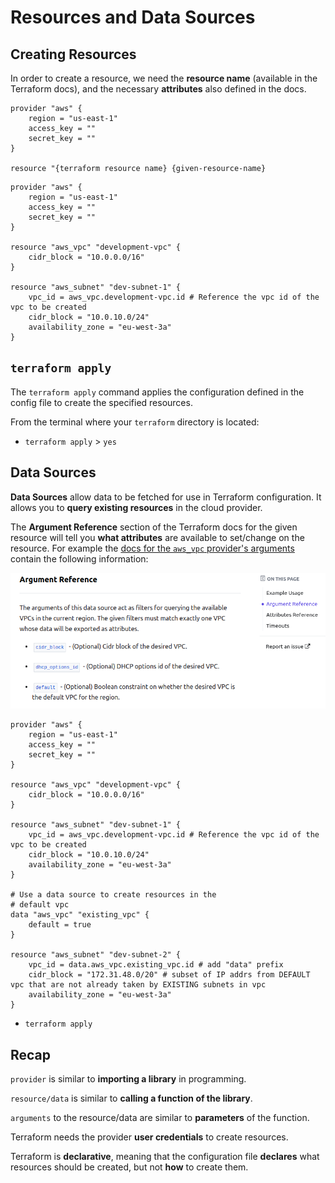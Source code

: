 # Resources and Data Sources

## Creating Resources

In order to create a resource, we need the **resource name** (available in the
Terraform docs), and the necessary **attributes** also defined in the docs.

```
provider "aws" {
    region = "us-east-1"
    access_key = ""
    secret_key = ""
}

resource "{terraform resource name} {given-resource-name}
```

```
provider "aws" {
    region = "us-east-1"
    access_key = ""
    secret_key = ""
}

resource "aws_vpc" "development-vpc" {
    cidr_block = "10.0.0.0/16"
}

resource "aws_subnet" "dev-subnet-1" {
    vpc_id = aws_vpc.development-vpc.id # Reference the vpc id of the vpc to be created
    cidr_block = "10.0.10.0/24"
    availability_zone = "eu-west-3a"
}
```

## `terraform apply`

The `terraform apply` command applies the configuration defined in the config
file to create the specified resources.

From the terminal where your `terraform` directory is located:

- `terraform apply` > `yes`

## Data Sources

**Data Sources** allow data to be fetched for use in Terraform configuration. It
allows you to **query existing resources** in the cloud provider.

The **Argument Reference** section of the Terraform docs for the given resource
will tell you **what attributes** are available to set/change on the resource.
For example the
[docs for the `aws_vpc` provider's arguments](https://registry.terraform.io/providers/hashicorp/aws/latest/docs/data-sources/vpc#argument-reference)
contain the following information:

![aws-vpc data](./terraform-aws-vpc-data.png)

```
provider "aws" {
    region = "us-east-1"
    access_key = ""
    secret_key = ""
}

resource "aws_vpc" "development-vpc" {
    cidr_block = "10.0.0.0/16"
}

resource "aws_subnet" "dev-subnet-1" {
    vpc_id = aws_vpc.development-vpc.id # Reference the vpc id of the vpc to be created
    cidr_block = "10.0.10.0/24"
    availability_zone = "eu-west-3a"
}

# Use a data source to create resources in the
# default vpc
data "aws_vpc" "existing_vpc" {
    default = true
}

resource "aws_subnet" "dev-subnet-2" {
    vpc_id = data.aws_vpc.existing_vpc.id # add "data" prefix
    cidr_block = "172.31.48.0/20" # subset of IP addrs from DEFAULT vpc that are not already taken by EXISTING subnets in vpc
    availability_zone = "eu-west-3a"
}
```

- `terraform apply`

## Recap

`provider` is similar to **importing a library** in programming.

`resource/data` is similar to **calling a function of the library**.

`arguments` to the resource/data are similar to **parameters** of the function.

Terraform needs the provider **user credentials** to create resources.

Terraform is **declarative**, meaning that the configuration file **declares**
what resources should be created, but not **how** to create them.
